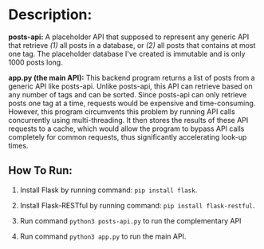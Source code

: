 # Description:

**posts-api:** A placeholder API that supposed to represent any generic API that retrieve *(1)* all posts in a database, or *(2)* all posts that contains at most one tag. The placeholder database I've created is immutable and is only 1000 posts long.

  

**app.py (the main API):** This backend program returns a list of posts from a generic API like posts-api. Unlike posts-api, this API can retrieve based on any number of tags and can be sorted. Since posts-api can only retrieve posts one tag at a time, requests would be expensive and time-consuming. However, this program circumvents this problem by running API calls concurrently using multi-threading. It then stores the results of these API requests to a cache, which would allow the program to bypass API calls completely for common requests, thus significantly accelerating look-up times.

  
  

## How To Run:

1. Install Flask by running command: `pip install flask`.

2. Install Flask-RESTful by running command: `pip install flask-restful`.

3. Run command `python3 posts-api.py` to run the complementary API

4. Run command `python3 app.py` to run the main API.
